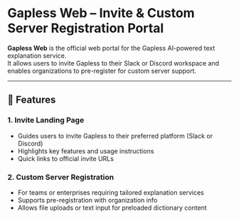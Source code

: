 # Gapless Web – Invite & Custom Server Registration Portal

**Gapless Web** is the official web portal for the Gapless AI-powered text explanation service.  
It allows users to invite Gapless to their Slack or Discord workspace and enables organizations to pre-register for custom server support.

---

## 🌟 Features

### 1. Invite Landing Page

- Guides users to invite Gapless to their preferred platform (Slack or Discord)
- Highlights key features and usage instructions
- Quick links to official invite URLs

### 2. Custom Server Registration

- For teams or enterprises requiring tailored explanation services
- Supports pre-registration with organization info
- Allows file uploads or text input for preloaded dictionary content
